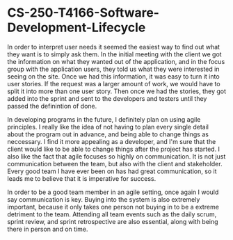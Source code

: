 # CS-250-T4166-Software-Development-Lifecycle

In order to interpret user needs it seemed the easiest way to find out what they want is to simply ask them. In the initial meeting with the client we got the information on what they wanted out of the application, and in the focus group with the application users, they told us what they were interested in seeing on the site. Once we had this information, it was easy to turn it into user stories. If the request was a larger amount of work, we would have to split it into more than one user story. Then once we had the stories, they got added into the sprint and sent to the developers and testers until they passed the definintion of done.

In developing programs in the future, I definitely plan on using agile principles. I really like the idea of not having to plan every single detail about the program out in advance, and being able to change things as neccessary. I find it more appealing as a developer, and I'm sure that the client would like to be able to change things after the project has started. I also like the fact that agile focuses so highly on communication. It is not just communication between the team, but also with the client and stakeholder. Every good team I have ever been on has had great communication, so it leads me to believe that it is imperative for success.

In order to be a good team member in an agile setting, once again I would say communication is key. Buying into the system is also extremely important, because it only takes one person not buying in to be a extreme detriment to the team. Attending all team events such as the daily scrum, sprint review, and sprint retrospective are also essential, along with being there in person and on time.

